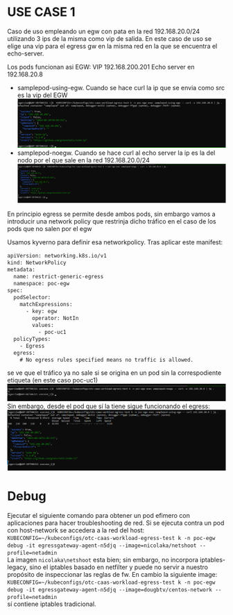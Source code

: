 # USE CASE 1
Caso de uso empleando un egw con pata en la red 192.168.20.0/24 utilizando 3 ips de la misma como vip de salida. En este caso de uso se elige una vip para el egress gw en la misma red en la que se encuentra el echo-server.

Los pods funcionan asi
EGW: VIP 192.168.200.201
Echo server en 192.168.20.8

- samplepod-using-egw. Cuando se hace curl la ip que se envia como src es la vip del EGW
![alt text](image-1.png)
- samplepod-noegw. Cuando se hace curl al echo server la ip es la del nodo por el que sale en la red 192.168.20.0/24
![alt text](image.png)

En principio egress se permite desde ambos pods, sin embargo vamos a introducir una network policy que restrinja dicho tráfico en el caso de los pods que no salen por el egw

Usamos kyverno para definir esa networkpolicy.
Tras aplicar este manifest:
```
apiVersion: networking.k8s.io/v1
kind: NetworkPolicy
metadata:
  name: restrict-generic-egress
  namespace: poc-egw
spec:
  podSelector:
    matchExpressions:
      - key: egw
        operator: NotIn
        values:
          - poc-uc1
  policyTypes:
    - Egress
  egress:
    # No egress rules specified means no traffic is allowed.
```
se ve que el tráfico ya no sale si se origina en un pod sin la correspodiente etiqueta (en este caso poc-uc1)
![alt text](image-2.png)
Sin embargo, desde el pod que sí la tiene sigue funcionando el egress:
![alt text](image-3.png)

# Debug
Ejecutar el siguiente comando para obtener un pod efimero con aplicaciones para hacer troubleshooting de red. Si se ejecuta contra un pod con host-network se accedera a la red del host:
<br/>
```KUBECONFIG=~/kubeconfigs/otc-caas-workload-egress-test k -n poc-egw debug -it egressgateway-agent-n5djq --image=nicolaka/netshoot --profile=netadmin``` <br/>
La imagen `nicolaka\netshoot` esta bien; sin embargo, no incorpora iptables-legacy, sino el iptables basado en netfilter y puede no servir a nuestro propósito de inspeccionar las reglas de fw. En cambio la siguiente image: <br/>
```KUBECONFIG=~/kubeconfigs/otc-caas-workload-egress-test k -n poc-egw debug -it egressgateway-agent-n5djq --image=dougbtv/centos-network --profile=netadmin ```
<br/>sí contiene iptables tradicional.